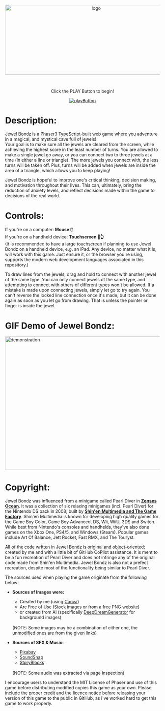 <p align="center">
  <img alt=logo src="./public/assets/jewelbondz-logo.png" width=577.5 height=226.5/>
</p>
<br>
<p align="center">Click the PLAY Button to begin!</p>
<p align="center">
  <a href="https://sam-corbett.github.io/ICS4U-Final-Project-Sam/">
    <img alt=playButton src="./public/assets/playButton.png">
  </a>
</p>

# Description:
Jewel Bondz is a Phaser3 TypeScript-built web game where you adventure in a magical, and mystical cave full of jewels!<br>
Your goal is to make sure all the jewels are cleared from the screen, while achieving the 
highest score in the least number of turns. You are allowed to make a single jewel go away, or 
you can connect two to three jewels at a time (in either a line or triangle). The more jewels 
you connect with, the less turns will be taken off. Plus, turns will be added when jewels are 
inside the area of a triangle, which allows you to keep playing!<br>

Jewel Bondz is hopeful to improve one's critical thinking, decision making, and motivation 
throughout their lives. This can, ultimately, bring the reduction of anxiety levels, and 
reflect decisions made within the game to decisions of the real world.<br>

# Controls:
If you're on a computer: **Mouse 🖱️**<br>
If you're on a handheld device: **Touchscreen 📱👆**<br>
(It is recommended to have a large touchscreen if planning to use Jewel Bondz on a handheld 
device, e.g. an iPad. Any device, no matter what it is, will work with this game. Just ensure 
it, or the browser you're using, supports the modern web development languages associated in 
this repository.)<br>

To draw lines from the jewels, drag and hold to connect with another jewel of the same type. 
You can only connect jewels of the same type, and attempting to connect with others of 
different types won't be allowed. If a mistake is made upon connecting jewels, simply let go to 
try again. You can't reverse the locked line connection once it's made, but it can be done 
again as soon as you let go from drawing. That is unless the pointer or finger is inside the jewel.<br>

# GIF Demo of Jewel Bondz:
<p> 
  <img alt=demonstration src="./demonstration.gif" width=769 height=434/>
</p>

# Copyright:
Jewel Bondz was influenced from a minigame called Pearl Diver in [**Zenses Ocean**](https://vimm.net/vault/?p=play&mediaId=27656). It was a collection of six relaxing minigames (incl. Pearl Diver) for the Nintendo DS back in 2008; built by [**Shin'en Multimedia and The Game Factory**](https://www.shinen.com/games/game.php3?zenses%20ocean). Shin'en Multimedia is known for developing high quality games for the Game Boy Color, Game Boy Advanced, DS, Wii, WiiU, 3DS and Switch. While best from Nintendo's consoles and handhelds, they've also done games on the Xbox One, PS4/5, and Windows (Steam). Popular games include Art Of Balance, Jett Rocket, Fast RMX, and The Touryst.<br>

All of the code written in Jewel Bondz is original and object-oriented; created by me and with a little bit of GitHub CoPilot assistance. It is ment to be a fun recreation of Pearl Diver and does not infringe any of the original code made from Shin'en Multimedia. Jewel Bondz is also not a prefect recreation, despite most of the functionality being similar to Pearl Diver.<br>

The sources used when playing the game originate from the following below:

* **Sources of Images were:**
  * Created by me (using [Canva](https://www.canva.com/en_gb/))
  * Are Free of Use (Stock images or from a free PNG website)
  * or created from AI (specifically [DeepDreamGenerator](https://deepdreamgenerator.com/) for background images)
  <br>
  (NOTE: Some images may be a combination of either one, the unmodified ones are from the given links)

* **Sources of SFX & Music:**
  * [Pixabay](https://pixabay.com/)
  * [SoundSnap](https://www.soundsnap.com/)
  * [StoryBlocks](https://www.storyblocks.com/)
  <br>
  (NOTE: Some audio was extracted via page inspection)

I encourage users to understand the MIT License of Phaser and use of this game before distributing modified copies this game as your own. Please include the proper credit and the licence notice before releasing your version of this game to the public in GitHub, as I've worked hard to get this game to work properly.